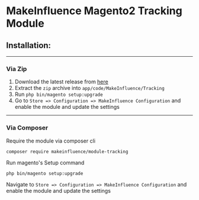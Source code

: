 # MakeInfluence Magento2 Tracking Module

## Installation:

---

### Via Zip

1. Download the latest release from [here](https://github.com/makeinfluence/module-tracking/archive/refs/tags/0.1.2.zip) 
2. Extract the `zip` archive into `app/code/MakeInfluence/Tracking`
3. Run `php bin/magento setup:upgrade`
4. Go to `Store => Configuration => MakeInfluence Configuration` and enable the module and update the settings
---
### Via Composer

Require the module via composer cli
```
composer require makeinfluence/module-tracking
```
Run magento's Setup command
```
php bin/magento setup:upgrade
```
Navigate to `Store => Configuration => MakeInfluence Configuration` and enable the module and update the settings
